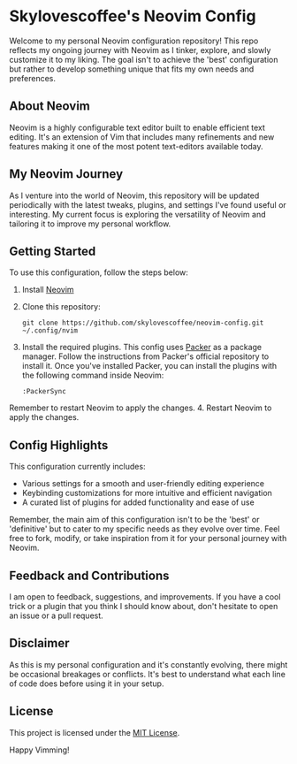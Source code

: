 # Skylovescoffee's Neovim Config

Welcome to my personal Neovim configuration repository! This repo reflects my ongoing journey with Neovim as I tinker, explore, and slowly customize it to my liking. The goal isn't to achieve the 'best' configuration but rather to develop something unique that fits my own needs and preferences.

## About Neovim

Neovim is a highly configurable text editor built to enable efficient text editing. It's an extension of Vim that includes many refinements and new features making it one of the most potent text-editors available today.

## My Neovim Journey

As I venture into the world of Neovim, this repository will be updated periodically with the latest tweaks, plugins, and settings I've found useful or interesting. My current focus is exploring the versatility of Neovim and tailoring it to improve my personal workflow.

## Getting Started

To use this configuration, follow the steps below:

1. Install [Neovim](https://github.com/neovim/neovim/wiki/Installing-Neovim)

2. Clone this repository:

   ```
   git clone https://github.com/skylovescoffee/neovim-config.git ~/.config/nvim
   ```
3. Install the required plugins. This config uses [Packer](https://github.com/wbthomason/packer.nvim) as a package manager. Follow the instructions from Packer's official repository to install it. Once you've installed Packer, you can install the plugins with the following command inside Neovim:

   ```
   :PackerSync
   ```

Remember to restart Neovim to apply the changes.
4. Restart Neovim to apply the changes.

## Config Highlights

This configuration currently includes:

- Various settings for a smooth and user-friendly editing experience
- Keybinding customizations for more intuitive and efficient navigation
- A curated list of plugins for added functionality and ease of use

Remember, the main aim of this configuration isn't to be the 'best' or 'definitive' but to cater to my specific needs as they evolve over time. Feel free to fork, modify, or take inspiration from it for your personal journey with Neovim.

## Feedback and Contributions

I am open to feedback, suggestions, and improvements. If you have a cool trick or a plugin that you think I should know about, don't hesitate to open an issue or a pull request. 

## Disclaimer

As this is my personal configuration and it's constantly evolving, there might be occasional breakages or conflicts. It's best to understand what each line of code does before using it in your setup.

## License

This project is licensed under the [MIT License](LICENSE).

Happy Vimming!
